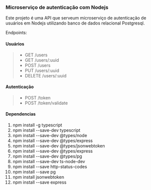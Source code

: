 ### Microserviço de autenticação com Nodejs

Este projeto é uma API que serveum microserviço de autenticação de usuários em Nodejs utilizando banco de dados relacional Postgresql.

Endpoints:
#### Usuários

   > - GET /users
   > - GET /users/:uuid
   > - POST /users
   > - PUT /users/:uuid
   > - DELETE /users/:uuid

#### Autenticação

   > - POST /token
   > - POST /token/validate

#### Dependencias
 1. npm install -g typescript
 2. npm install --save-dev typescript
 3. npm install --save-dev @types/node
 4. npm install --save-dev @types/express
 5. npm install --save-dev @types/jsonwebtoken
 6. npm install --save-dev @types/express
 7. npm install --save-dev @types/pg
 8. npm install --save-dev ts-node-dev
 9. npm install --save http-status-codes
10. npm install --save pg 
11. npm install jsonwebtoken
12. npm install --save express
